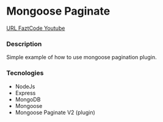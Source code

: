 # Mongoose Paginate


[URL FaztCode Youtube](https://www.youtube.com/watch?v=6hUUOZxVVCo&t=128s)

### Description

Simple example of how to use mongoose pagination plugin.

### Tecnologies

* NodeJs
* Express
* MongoDB
* Mongoose
* Mongoose Paginate V2 (plugin)

